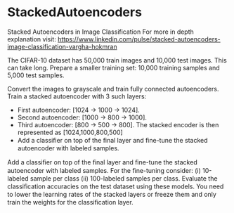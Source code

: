 # StackedAutoencoders
Stacked Autoencoders in Image Classification
For more in depth explanation visit: https://www.linkedin.com/pulse/stacked-autoencoders-image-classification-vargha-hokmran

The CIFAR-10 dataset has 50,000 train images and 10,000 test images. This can take long.
Prepare a smaller training set: 10,000 training samples and 5,000 test samples.

Convert the images to grayscale and train fully connected autoencoders.
Train a stacked autoencoder with 3 such layers:
* First autoencoder: [1024 → 1000 → 1024].
* Second autoencoder: [1000 → 800 → 1000].
* Third autoencoder: [800 → 500 → 800].
The stacked encoder is then represented as [1024,1000,800,500]
* Add a classiﬁer on top of the ﬁnal layer and ﬁne-tune the stacked autoencoder with labeled samples.

Add a classiﬁer on top of the ﬁnal layer and ﬁne-tune the stacked autoencoder with labeled samples.
For the ﬁne-tuning consider:
(i) 10-labeled sample per class
(ii) 100-labeled samples per class.
Evaluate the classiﬁcation accuracies on the test dataset using these models.
You need to lower the learning rates of the stacked layers or freeze them and only train the weights for the classiﬁcation layer.
